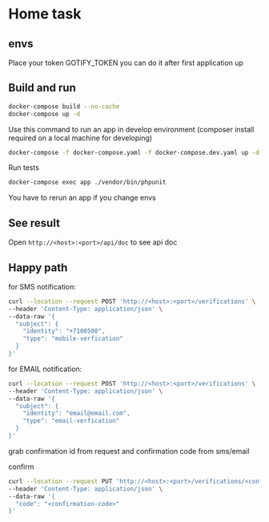 # Home task
## envs
Place your token GOTIFY_TOKEN
you can do it after first application up

## Build and run

```bash
docker-compose build --no-cache
docker-compose up -d
```

Use this command to run an app in develop environment (composer install required on a local machine for developing)

```bash
docker-compose -f docker-compose.yaml -f docker-compose.dev.yaml up -d
```

Run tests

```bash
docker-compose exec app ./vendor/bin/phpunit
```

You have to rerun an app if you change envs

## See result

Open `http://<host>:<port>/api/doc` to see api doc

## Happy path

for SMS notification:

```bash
curl --location --request POST 'http://<host>:<port>/verifications' \
--header 'Content-Type: application/json' \
--data-raw '{
  "subject": {
    "identity": "+7100500",
    "type": "mobile-verfication"
  }
}'
```

for EMAIL notification:

```bash
curl --location --request POST 'http://<host>:<port>/verifications' \
--header 'Content-Type: application/json' \
--data-raw '{
  "subject": {
    "identity": "email@email.com",
    "type": "email-verfication"
  }
}'
```

grab confirmation id from request and confirmation code from sms/email

confirm

```bash
curl --location --request PUT 'http://<host>:<port>/verifications/<confirmation-uuid>/confirm' \
--header 'Content-Type: application/json' \
--data-raw '{
  "code": "<confirmation-code>"
}'
```
